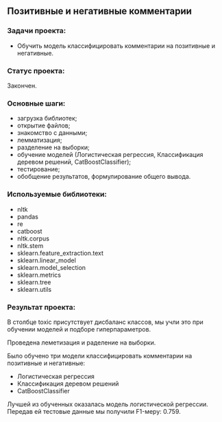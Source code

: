 ## Позитивные и негативные комментарии

### Задачи проекта:

- Обучить модель классифицировать комментарии на позитивные и негативные. 

### Статус проекта:

Закончен.

### Основные шаги:

- загрузка библиотек;
- открытие файлов;
- знакомство с данными;
- лемматизация;
- разделение на выборки;
- обучение моделей (Логистическая регрессия, Классификация деревом решений, CatBoostClassifier);
- тестирование;
- обобщение результатов, формулирование общего вывода.

### Используемые библиотеки:

- nltk
- pandas
- re
- catboost
- nltk.corpus
- nltk.stem
- sklearn.feature_extraction.text
- sklearn.linear_model
- sklearn.model_selection
- sklearn.metrics
- sklearn.tree
- sklearn.utils

### Результат проекта:

В столбце toxic присутствует дисбаланс классов, мы учли это при обучении моделей и подборе гиперпараметров.

Проведена леметизация и раделение на выборки.

Было обучено три модели классифицировать комментарии на позитивные и негативные:

- Логистическая регрессия
- Классификация деревом решений
- CatBoostClassifier

Лучшей из обученных оказалась модель логистической регрессии. Передав ей тестовые данные мы получили F1-меру: 0.759.
